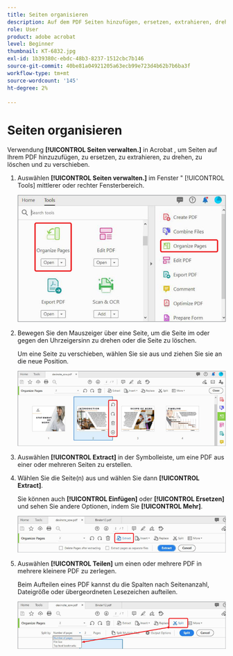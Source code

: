 ```yaml
---
title: Seiten organisieren
description: Auf dem PDF Seiten hinzufügen, ersetzen, extrahieren, drehen, löschen und verschieben
role: User
product: adobe acrobat
level: Beginner
thumbnail: KT-6832.jpg
exl-id: 1b39380c-ebdc-48b3-8237-1512cbc7b146
source-git-commit: 40be81a04921205a63ecb99e723d4b62b7b6ba3f
workflow-type: tm+mt
source-wordcount: '145'
ht-degree: 2%

---
```


# Seiten organisieren

Verwendung **[!UICONTROL Seiten verwalten.]** in Acrobat , um Seiten auf Ihrem PDF hinzuzufügen, zu ersetzen, zu extrahieren, zu drehen, zu löschen und zu verschieben.

1. Auswählen **[!UICONTROL Seiten verwalten.]** im Fenster &quot; [!UICONTROL Tools] mittlerer oder rechter Fensterbereich.

   ![Schritt 1 organisieren](../assets/Organize_1.png)

1. Bewegen Sie den Mauszeiger über eine Seite, um die Seite im oder gegen den Uhrzeigersinn zu drehen oder die Seite zu löschen.

   Um eine Seite zu verschieben, wählen Sie sie aus und ziehen Sie sie an die neue Position.

   ![Schritt 2 organisieren](../assets/Organize_2.png)

1. Auswählen **[!UICONTROL Extract]** in der Symbolleiste, um eine PDF aus einer oder mehreren Seiten zu erstellen.

1. Wählen Sie die Seite(n) aus und wählen Sie dann **[!UICONTROL Extract]**.

   Sie können auch **[!UICONTROL Einfügen]** oder **[!UICONTROL Ersetzen]** und sehen Sie andere Optionen, indem Sie **[!UICONTROL Mehr]**.

   ![Schritt 4 organisieren](../assets/Organize_3.png)

1. Auswählen **[!UICONTROL Teilen]** um einen oder mehrere PDF in mehrere kleinere PDF zu zerlegen.

   Beim Aufteilen eines PDF kannst du die Spalten nach Seitenanzahl, Dateigröße oder übergeordneten Lesezeichen aufteilen.

   ![Scan Schritt 5](../assets/Organize_4.png)
